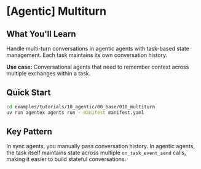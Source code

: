 # [Agentic] Multiturn

## What You'll Learn

Handle multi-turn conversations in agentic agents with task-based state management. Each task maintains its own conversation history.

**Use case:** Conversational agents that need to remember context across multiple exchanges within a task.

## Quick Start

```bash
cd examples/tutorials/10_agentic/00_base/010_multiturn
uv run agentex agents run --manifest manifest.yaml
```

## Key Pattern

In sync agents, you manually pass conversation history. In agentic agents, the task itself maintains state across multiple `on_task_event_send` calls, making it easier to build stateful conversations.
